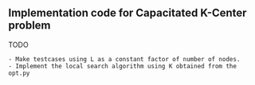 ## Implementation code for Capacitated K-Center problem

TODO

    - Make testcases using L as a constant factor of number of nodes.
    - Implement the local search algorithm using K obtained from the opt.py

